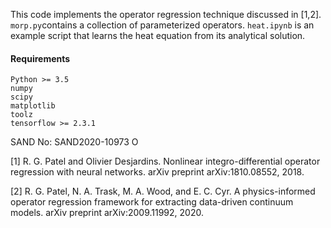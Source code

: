 This code implements the operator regression technique discussed in [1,2]. `morp.py`contains a collection of parameterized operators. `heat.ipynb` is an example script that learns the heat equation from its analytical solution.

#### Requirements
`Python >= 3.5`  
`numpy`  
`scipy`  
`matplotlib`  
`toolz`  
`tensorflow >= 2.3.1`


SAND No: SAND2020-10973 O


[1] R. G. Patel and Olivier Desjardins. Nonlinear integro-differential operator regression with neural networks. arXiv preprint arXiv:1810.08552, 2018.

[2] R. G. Patel, N. A. Trask, M. A. Wood, and E. C. Cyr. A physics-informed operator regression framework for extracting data-driven continuum models. arXiv preprint arXiv:2009.11992, 2020.
